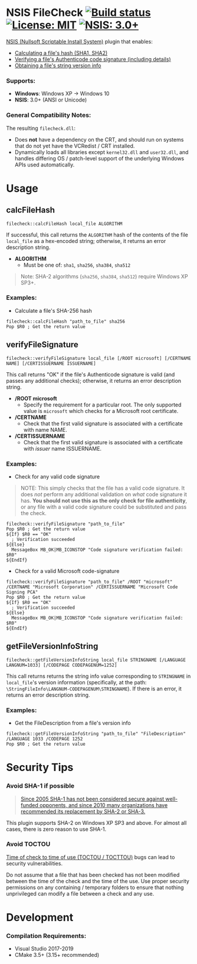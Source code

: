 # NSIS FileCheck [![Build status](https://github.com/past-due/nsisfilecheck/workflows/CI/badge.svg)](https://github.com/past-due/nsisfilecheck/actions?query=workflow%3ACI+branch%3Amaster) [![License: MIT](https://img.shields.io/badge/License-MIT-blue.svg)](https://opensource.org/licenses/MIT) [![NSIS: 3.0+](https://img.shields.io/badge/NSIS-3.0%2B-orange.svg)](https://en.wikipedia.org/wiki/Nullsoft_Scriptable_Install_System)
[NSIS (Nullsoft Scriptable Install System)](https://en.wikipedia.org/wiki/Nullsoft_Scriptable_Install_System) plugin that enables:
- [Calculating a file's hash (SHA1, SHA2)](#calcfilehash)
- [Verifying a file's Authenticode code signature (including details)](#verifyfilesignature)
- [Obtaining a file's string version info](#getfileversioninfostring)

### Supports:
- **Windows**: Windows XP -> Windows 10
- **NSIS**: 3.0+ (ANSI or Unicode)

### General Compatibility Notes:
The resulting `filecheck.dll`:
- Does **not** have a dependency on the CRT, and should run on systems that do not yet have the VCRedist / CRT installed.
- Dynamically loads all libraries except `kernel32.dll` and `user32.dll`, and handles differing OS / patch-level support of the underlying Windows APIs used automatically.

# Usage

## calcFileHash

`filecheck::calcFileHash local_file ALGORITHM`

If successful, this call returns the `ALGORITHM` hash of the contents of the file `local_file` as a hex-encoded string; otherwise, it returns an error description string.

- **ALGORITHM**
  - Must be one of: `sha1`, `sha256`, `sha384`, `sha512`

> Note: SHA-2 algorithms (`sha256`, `sha384`, `sha512`) require Windows XP SP3+.

### Examples:

- Calculate a file's SHA-256 hash
```NSIS
filecheck::calcFileHash "path_to_file" sha256
Pop $R0 ; Get the return value
```

## verifyFileSignature

`filecheck::verifyFileSignature local_file [/ROOT microsoft] [/CERTNAME NAME] [/CERTISSUERNAME ISSUERNAME]`

This call returns "OK" if the file's Authenticode signature is valid (and passes any additional checks); otherwise, it returns an error description string.

- **/ROOT microsoft**
  - Specify the requirement for a particular root. The only supported value is `microsoft` which checks for a Microsoft root certificate.
- **/CERTNAME**
  - Check that the first valid signature is associated with a certificate with name NAME.
- **/CERTISSUERNAME**
  - Check that the first valid signature is associated with a certificate with _issuer_ name ISSUERNAME.

### Examples:

- Check for any valid code signature
> NOTE: This simply checks that the file has a valid code signature. It does *not* perform any additional validation on _what_ code signature it has. **You should not use this as the only check for file authenticity**, or any file with a valid code signature could be substituted and pass the check.
```NSIS
filecheck::verifyFileSignature "path_to_file"
Pop $R0 ; Get the return value
${If} $R0 == "OK"
  ; Verification succeeded
${Else}
  MessageBox MB_OK|MB_ICONSTOP "Code signature verification failed: $R0"
${EndIf}
```

- Check for a valid Microsoft code-signature
```NSIS
filecheck::verifyFileSignature "path_to_file" /ROOT "microsoft" /CERTNAME "Microsoft Corporation" /CERTISSUERNAME "Microsoft Code Signing PCA"
Pop $R0 ; Get the return value
${If} $R0 == "OK"
  ; Verification succeeded
${Else}
  MessageBox MB_OK|MB_ICONSTOP "Code signature verification failed: $R0"
${EndIf}
```

## getFileVersionInfoString

`filecheck::getFileVersionInfoString local_file STRINGNAME [/LANGUAGE LANGNUM=1033] [/CODEPAGE CODEPAGENUM=1252]`

This call returns returns the string info value corresponding to `STRINGNAME` in `local_file`'s version information (specifically, at the path: `\StringFileInfo\LANGNUM-CODEPAGENUM\STRINGNAME`). If there is an error, it returns an error description string.

### Examples:

- Get the FileDescription from a file's version info
```NSIS
filecheck::getFileVersionInfoString "path_to_file" "FileDescription" /LANGUAGE 1033 /CODEPAGE 1252
Pop $R0 ; Get the return value
```

# Security Tips

### Avoid SHA-1 if possible

> [Since 2005 SHA-1 has not been considered secure against well-funded opponents, and since 2010 many organizations have recommended its replacement by SHA-2 or SHA-3.](https://en.wikipedia.org/wiki/SHA-1)

This plugin supports SHA-2 on Windows XP SP3 and above. For almost all cases, there is zero reason to use SHA-1.

### Avoid TOCTOU

[Time of check to time of use (TOCTOU / TOCTTOU)](https://en.wikipedia.org/wiki/Time_of_check_to_time_of_use) bugs can lead to security vulnerabilities.

Do not assume that a file that has been checked has not been modified between the time of the check and the time of the use. Use proper security permissions on any containing / temporary folders to ensure that nothing unprivileged can modify a file between a check and any use.

# Development

### Compilation Requirements:
- Visual Studio 2017-2019
- CMake 3.5+ (3.15+ recommended)
